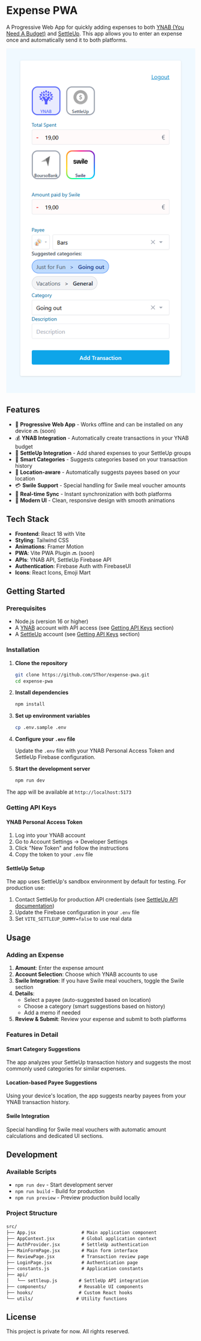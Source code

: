 # Expense PWA

A Progressive Web App for quickly adding expenses to both [YNAB (You Need A Budget)](https://ynab.com) and [SettleUp](https://settleup.io/). This app allows you to enter an expense once and automatically send it to both platforms.

![Expense PWA Screenshot](doc/screenshot.png)

## Features

- 📱 **Progressive Web App** - Works offline and can be installed on any device 🔜 (soon)
- 💰 **YNAB Integration** - Automatically create transactions in your YNAB budget
- 👥 **SettleUp Integration** - Add shared expenses to your SettleUp groups
- 🎯 **Smart Categories** - Suggests categories based on your transaction history
- 📍 **Location-aware** - Automatically suggests payees based on your location
- 💳 **Swile Support** - Special handling for Swile meal voucher amounts
- 🔄 **Real-time Sync** - Instant synchronization with both platforms
- 🎨 **Modern UI** - Clean, responsive design with smooth animations

## Tech Stack

- **Frontend**: React 18 with Vite
- **Styling**: Tailwind CSS
- **Animations**: Framer Motion
- **PWA**: Vite PWA Plugin 🔜 (soon)
- **APIs**: YNAB API, SettleUp Firebase API
- **Authentication**: Firebase Auth with FirebaseUI
- **Icons**: React Icons, Emoji Mart

## Getting Started

### Prerequisites

- Node.js (version 16 or higher)
- A [YNAB](https://ynab.com) account with API access (see [Getting API Keys](#getting-api-keys) section)
- A [SettleUp](https://settleup.io/) account (see [Getting API Keys](#getting-api-keys) section)

### Installation

1. **Clone the repository**

   ```bash
   git clone https://github.com/SThor/expense-pwa.git
   cd expense-pwa
   ```

2. **Install dependencies**

   ```bash
   npm install
   ```

3. **Set up environment variables**

   ```bash
   cp .env.sample .env
   ```

4. **Configure your `.env` file**

    Update the `.env` file with your YNAB Personal Access Token and SettleUp Firebase configuration.

5. **Start the development server**

   ```bash
   npm run dev
   ```

The app will be available at `http://localhost:5173`

### Getting API Keys

#### YNAB Personal Access Token

1. Log into your YNAB account
2. Go to Account Settings → Developer Settings
3. Click "New Token" and follow the instructions
4. Copy the token to your `.env` file

#### SettleUp Setup

The app uses SettleUp's sandbox environment by default for testing. For production use:

1. Contact SettleUp for production API credentials (see [SettleUp API documentation](https://settleup.io/api.html))
2. Update the Firebase configuration in your `.env` file
3. Set `VITE_SETTLEUP_DUMMY=false` to use real data

## Usage

### Adding an Expense

1. **Amount**: Enter the expense amount
2. **Account Selection**: Choose which YNAB accounts to use
3. **Swile Integration**: If you have Swile meal vouchers, toggle the Swile section
4. **Details**:
   - Select a payee (auto-suggested based on location)
   - Choose a category (smart suggestions based on history)
   - Add a memo if needed
5. **Review & Submit**: Review your expense and submit to both platforms

### Features in Detail

#### Smart Category Suggestions

The app analyzes your SettleUp transaction history and suggests the most commonly used categories for similar expenses.

#### Location-based Payee Suggestions

Using your device's location, the app suggests nearby payees from your YNAB transaction history.

#### Swile Integration

Special handling for Swile meal vouchers with automatic amount calculations and dedicated UI sections.

## Development

### Available Scripts

- `npm run dev` - Start development server
- `npm run build` - Build for production
- `npm run preview` - Preview production build locally

### Project Structure

```text
src/
├── App.jsx                 # Main application component
├── AppContext.jsx          # Global application context
├── AuthProvider.jsx        # SettleUp authentication
├── MainFormPage.jsx        # Main form interface
├── ReviewPage.jsx          # Transaction review page
├── LoginPage.jsx           # Authentication page
├── constants.js            # Application constants
├── api/
│   └── settleup.js        # SettleUp API integration
├── components/            # Reusable UI components
├── hooks/                 # Custom React hooks
└── utils/                # Utility functions
```

## License

This project is private for now. All rights reserved.
